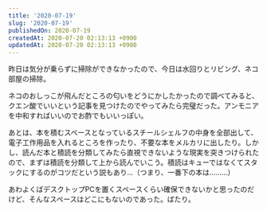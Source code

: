 ```yaml
---
title: '2020-07-19'
slug: '2020-07-19'
publishedOn: 2020-07-19
createdAt: 2020-07-20 02:13:13 +0900
updatedAt: 2020-07-20 02:13:13 +0900
---
```

昨日は気分が乗らずに掃除ができなかったので、今日は水回りとリビング、ネコ部屋の掃除。

ネコのおしっこが飛んだところの匂いをどうにかしたかったので調べてみると、クエン酸でいいという記事を見つけたのでやってみたら完璧だった。アンモニアを中和すればいいのでお酢でもいいっぽい。

あとは、本を積むスペースとなっているスチールシェルフの中身を全部出して、電子工作用品を入れるところを作ったり、不要な本をメルカリに出したり。しかし、読んだ本と積読を分類してみたら直視できないような現実を突きつけられたので、まずは積読を分類して上から読んでいこう。積読はキューではなくてスタックにするのがコツだという説もあり…（つまり、一番下の本は………）

あわよくばデスクトップPCを置くスペースくらい確保できないかと思ったのだけど、そんなスペースはどこにもないのであった。ばたり。
